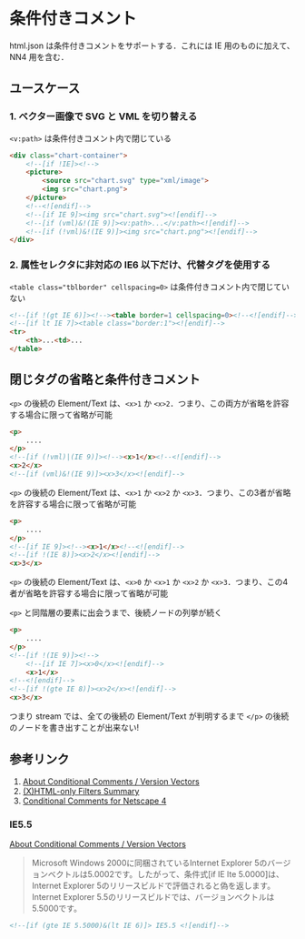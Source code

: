 # 条件付きコメント

html.json は条件付きコメントをサポートする．これには IE 用のものに加えて、NN4 用を含む．

## ユースケース

### 1. ベクター画像で SVG と VML を切り替える

`<v:path>` は条件付きコメント内で閉じている

~~~html
<div class="chart-container">
    <!--[if !IE]><!-->
    <picture>
        <source src="chart.svg" type="xml/image">
        <img src="chart.png">
    </picture>
    <!--<![endif]-->
    <!--[if IE 9]><img src="chart.svg"><![endif]-->
    <!--[if (vml)&!(IE 9)]><v:path>...</v:path><![endif]-->
    <!--[if (!vml)&!(IE 9)]><img src="chart.png"><![endif]-->
</div>
~~~

### 2. 属性セレクタに非対応の IE6 以下だけ、代替タグを使用する

`<table class="tblborder" cellspacing=0>` は条件付きコメント内で閉じていない

~~~html
<!--[if !(gt IE 6)]><!--><table border=1 cellspacing=0><!--<![endif]-->
<!--[if lt IE 7]><table class="border:1"><![endif]-->
<tr>
    <th>...<td>...
</table>
~~~

## 閉じタグの省略と条件付きコメント



`<p>` の後続の Element/Text は、`<x>1` か `<x>2`．つまり、この両方が省略を許容する場合に限って省略が可能

~~~html
<p>
    ....
</p>
<!--[if (!vml)|(IE 9)]><!--><x>1</x><!--<![endif]-->
<x>2</x>
<!--[if (vml)&!(IE 9)]><x>3</x><![endif]-->
~~~

`<p>` の後続の Element/Text は、`<x>1` か `<x>2` か `<x>3`．つまり、この3者が省略を許容する場合に限って省略が可能

~~~html
<p>
    ....
</p>
<!--[if IE 9]><!--><x>1</x><!--<![endif]-->
<!--[if !(IE 8)]><x>2</x><![endif]-->
<x>3</x>
~~~

`<p>` の後続の Element/Text は、`<x>0` か `<x>1` か `<x>2` か `<x>3`．つまり、この4者が省略を許容する場合に限って省略が可能

`<p>` と同階層の要素に出会うまで、後続ノードの列挙が続く

~~~html
<p>
    ....
</p>
<!--[if !(IE 9)]><!-->
    <!--[if IE 7]><x>0</x><![endif]-->
    <x>1</x>
<!--<![endif]-->
<!--[if !(gte IE 8)]><x>2</x><![endif]-->
<x>3</x>
~~~

つまり stream では、全ての後続の Element/Text が判明するまで `</p>` の後続のノードを書き出すことが出来ない!


## 参考リンク

1. [About Conditional Comments / Version Vectors](https://web.archive.org/web/20070103163310/http://msdn.microsoft.com/workshop/author/dhtml/overview/ccomment_ovw.asp)
2. [(X)HTML-only Filters Summary](https://web.archive.org/web/20050303001355/http://www.dithered.com/css_filters/html_only/index.php)
3. [Conditional Comments for Netscape 4](https://web.archive.org/web/20050308074844/http://www.dithered.com/css_filters/html_only/conditional_comments_ns4.html)

### IE5.5

[About Conditional Comments / Version Vectors](https://web.archive.org/web/20070103163310/http://msdn.microsoft.com/workshop/author/dhtml/overview/ccomment_ovw.asp)

> Microsoft Windows 2000に同梱されているInternet Explorer 5のバージョンベクトルは5.0002です。したがって、条件式[if IE lte 5.0000]は、Internet Explorer 5のリリースビルドで評価されると偽を返します。Internet Explorer 5.5のリリースビルドでは、バージョンベクトルは5.5000です。

~~~html
<!--[if (gte IE 5.5000)&(lt IE 6)]> IE5.5 <![endif]-->
~~~
